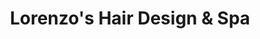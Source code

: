 ---
title: "Lorenzo's Hair Design & Spa"
url: /vero-beach/lorenzos-hair-design-und-spa/
shop: Friseur
---